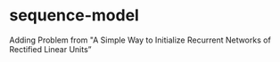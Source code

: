 # sequence-model
Adding Problem from "A Simple Way to Initialize Recurrent Networks of Rectified Linear Units”
